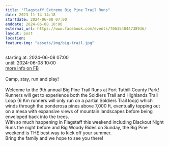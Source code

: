 ```yaml
---
title: "Flagstaff Extreme Big Pine Trail Runs"
date: 2023-11-14 14:18
startdate: 2024-06-08 07:00
enddate: 2024-06-08 10:00
external_url: https://www.facebook.com/events/706154844738936/
layout: post
location: 
feature-img: "assets/img/big-trail.jpg"
---
```


starting at: 2024-06-08 07:00<br>until: 2024-06-08 10:00<br><a href="https://www.facebook.com/events/706154844738936/">more info on FB</a><br><br>Camp, stay, run and play! <br>
  <br>
  Welcome to the 9th annual Big Pine Trail Runs at Fort Tuthill County Park! <br>
  Runners will get to experience both the Soldiers Trail and Highlands Trail Loop (6 Km runners will only run on a partial Soldiers Trail loop) which winds through the ponderosa pines above 7,000 ft, eventually topping out on a mesa with expansive views of mountain landscapes before being enveloped back into the trees. <br>
  With so much happening in Flagstaff this weekend including Blackout Night Runs the night before and Big Woody Rides on Sunday, the Big Pine weekend is THE best way to kick off your summer. <br>
  Bring the family and we hope to see you there! <br>
  <br>
  
